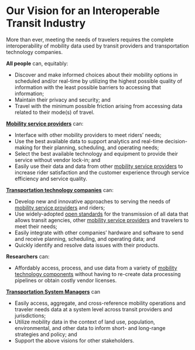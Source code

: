 # Our Vision for an Interoperable Transit Industry

More than ever, meeting the needs of travelers requires the complete interoperability of mobility data used by transit providers and transportation technology companies.

**All people** can, equitably:  

- Discover and make informed choices about their mobility options in scheduled and/or real-time by utilizing the highest possible quality of information with the least possible barriers to accessing that information;  
- Maintain their privacy and security; and  
- Travel with the minimum possible friction arising from accessing data related to their mode(s) of travel.  

**[Mobility service providers](definitions.md#mobility_service_provider)** can:  

- Interface with other mobility providers to meet riders’ needs;  
- Use the best available data to support analytics and real-time decision-making for their planning, scheduling, and operating needs;  
- Select the best available technology and equipment to provide their service without vendor lock-in; and  
- Easily use their data and data from other [mobility service providers](definitions.md#mobility_service_provider) to increase rider satisfaction and the customer experience through service efficiency and service quality.  

**[Transportation technology companies](definitions.md#transportation_technology_company)** can:  

- Develop new and innovative approaches to serving the needs of [mobility service providers](definitions.md#mobility_service_provider) and riders;  
- Use widely-adopted [open standards](definitions.md#open_standards) for the transmission of all data that allows transit agencies, other [mobility service providers](definitions.md#mobility_service_provider) and travelers to meet their needs;  
- Easily integrate with other companies’ hardware and software to send and receive planning, scheduling, and operating data; and  
- Quickly identify and resolve data issues with their products.  

**Researchers** can:  

- Affordably access, process, and use data from a variety of [mobility technology components](definitions.md#mobility_technology_component) without having to re-create data processing pipelines or obtain costly vendor licenses.  

**[Transportation System Managers](definitions.md#transportation_system_manager)** can

- Easily access, aggregate, and cross-reference mobility operations and traveler needs data at a system level across transit providers and jurisdictions;  
- Utilize mobility data in the context of land use, population, environmental, and other data to inform short- and long-range strategies and policy; and  
- Support the above visions for other stakeholders.
